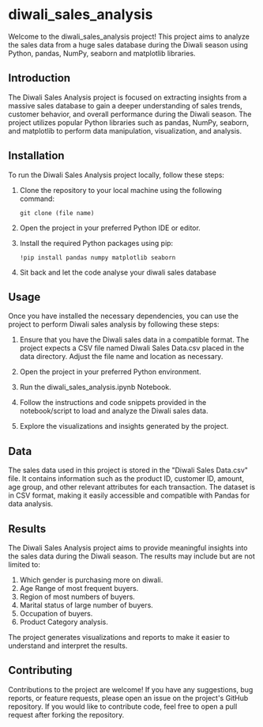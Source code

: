 # diwali_sales_analysis
Welcome to the diwali_sales_analysis project! This project aims to analyze the sales data from a huge sales database during the Diwali season using Python, pandas, NumPy, seaborn and matplotlib libraries.

## Introduction
The Diwali Sales Analysis project is focused on extracting insights from a massive sales database to gain a deeper understanding of sales trends, customer behavior, and overall performance during the Diwali season. The project utilizes popular Python libraries such as pandas, NumPy, seaborn, and matplotlib to perform data manipulation, visualization, and analysis.

## Installation
To run the Diwali Sales Analysis project locally, follow these steps:

1. Clone the repository to your local machine using the following command:
   
   ```git clone (file name)```

2. Open the project in your preferred Python IDE or editor.
3. Install the required Python packages using pip:

   ```!pip install pandas numpy matplotlib seaborn```
5. Sit back and let the code analyse your diwali sales database

## Usage
Once you have installed the necessary dependencies, you can use the project to perform Diwali sales analysis by following these steps:

1. Ensure that you have the Diwali sales data in a compatible format. The project expects a CSV file named Diwali Sales Data.csv placed in the data directory. 
   Adjust the file name and location as necessary.

2. Open the project in your preferred Python environment.

3. Run the diwali_sales_analysis.ipynb Notebook.

4. Follow the instructions and code snippets provided in the notebook/script to load and analyze the Diwali sales data.

5. Explore the visualizations and insights generated by the project.
 
## Data
 The sales data used in this project is stored in the "Diwali Sales Data.csv" file. It contains information such as the product ID, customer ID, amount, age group, 
 and other relevant attributes for each transaction. The dataset is in CSV format, making it easily accessible and compatible with Pandas for data analysis.

## Results
The Diwali Sales Analysis project aims to provide meaningful insights into the sales data during the Diwali season. The results may include but are not limited to:

1. Which gender is purchasing more on diwali.
2. Age Range of most frequent buyers. 
3. Region of most numbers of buyers. 
4. Marital status of large number of buyers.
5. Occupation of buyers.
6. Product Category analysis. 
   
The project generates visualizations and reports to make it easier to understand and interpret the results.

## Contributing
Contributions to the project are welcome! If you have any suggestions, bug reports, or feature requests, please open an issue on the project's GitHub repository. If you would like to contribute code, feel free to open a pull request after forking the repository.
